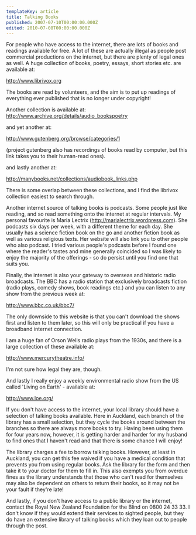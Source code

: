 ```yaml
---
templateKey: article
title: Talking Books
published: 2007-07-10T00:00:00.000Z
edited: 2010-07-08T00:00:00.000Z
---
```

For people who have access to the internet, there are lots of books and readings available for free. A lot of these are actually illegal as people post commercial productions on the internet, but there are plenty of legal ones as well. A huge collection of books, poetry, essays, short stories etc. are available at:

http://www.librivox.org

The books are read by volunteers, and the aim is to put up readings of everything ever published that is no longer under copyright!

Another collection is available at: http://www.archive.org/details/audio_bookspoetry

and yet another at:

http://www.gutenberg.org/browse/categories/1

(project gutenberg also has recordings of books read by computer, but this link takes you to their human-read ones).

and lastly another at:

http://manybooks.net/collections/audiobook_links.php

There is some overlap between these collections, and I find the librivox collection easiest to search through.

Another internet source of talking books is podcasts. Some people just like reading, and so read something onto the internet at regular intervals. My personal favourite is Maria Lectrix (http://marialectrix.wordpress.com). She podcasts six days per week, with a different theme for each day. She usually has a science fiction book on the go and another fiction book as well as various religious texts. Her website will also link you to other people who also podcast. I tried various people's podcasts before I found one where the reader's tastes and mine generally coincided so I was likely to enjoy the majority of the offerings - so do persist until you find one that suits you.

Finally, the internet is also your gateway to overseas and historic radio broadcasts. The BBC has a radio station that exclusively broadcasts fiction (radio plays, comedy shows, book readings etc.) and you can listen to any show from the previous week at:

http://www.bbc.co.uk/bbc7/

The only downside to this website is that you can't download the shows first and listen to them later, so this will only be practical if you have a broadband internet connection.

I am a huge fan of Orson Wells radio plays from the 1930s, and there is a large collection of these available at:

http://www.mercurytheatre.info/

I'm not sure how legal they are, though.

And lastly I really enjoy a weekly environmental radio show from the US called 'Living on Earth' - available at:

http://www.loe.org/

If you don't have access to the internet, your local library should have a selection of talking books available. Here in Auckland, each branch of the library has a small selection, but they cycle the books around between the branches so there are always more books to try. Having been using them for four years now, however, it is getting harder and harder for my husband to find ones that I haven't read and that there is some chance I will enjoy!

The library charges a fee to borrow talking books. However, at least in Auckland, you can get this fee waived if you have a medical condition that prevents you from using regular books. Ask the library for the form and then take it to your doctor for them to fill in. This also exempts you from overdue fines as the library understands that those who can't read for themselves may also be dependent on others to return their books, so it may not be your fault if they're late!

And lastly, if you don't have access to a public library or the internet, contact the Royal New Zealand Foundation for the Blind on 0800 24 33 33. I don't know if they would extend their services to sighted people, but they do have an extensive library of talking books which they loan out to people through the post.


